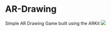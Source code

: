 # AR-Drawing
Simple AR Drawing Game built using the ARKit
![](https://media.giphy.com/media/xT0xeweyf8AqsZHeuc/giphy-downsized-large.gif)
